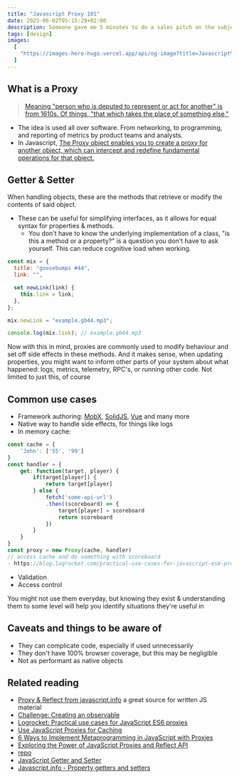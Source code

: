 ```yaml
---
title: "Javascript Proxy 101"
date: 2023-06-02T05:15:29+02:00
description: Someone gave me 5 minutes to do a sales pitch on the subject
tags: [design]
images:
  [
    "https://images-here-hugo.vercel.app/api/og-image?title=Javascript%20Proxy%20101",
  ]
---
```


## What is a Proxy

> [Meaning "person who is deputed to represent or act for another" is from 1610s. Of things, "that which takes the place of something else,"](https://www.etymonline.com/word/proxy)

- The idea is used all over software. From networking, to programming, and reporting of metrics by product teams and analysts.
- In Javascript, [The Proxy object enables you to create a proxy for another object, which can intercept and redefine fundamental operations for that object.](https://developer.mozilla.org/en-US/docs/Web/JavaScript/Reference/Global_Objects/Proxy)

## Getter & Setter

When handling objects, these are the methods that retrieve or modify the contents of said object.

- These can be useful for simplifying interfaces, as it allows for equal syntax for properties & methods.
  - You don't have to know the underlying implementation of a class, "is this a method or a property?" is a question you don't have to ask yourself. This can reduce cognitive load when working.

```js
const mix = {
  title: "goosebumps #44",
  link: "",

  set newLink(link) {
    this.link = link;
  },
};

mix.newLink = "example.gb44.mp3";

console.log(mix.link); // example.gb44.mp3
```

Now with this in mind, proxies are commonly used to modify behaviour and set off side effects in these methods. And it makes sense, when updating properties, you might want to inform other parts of your system about what happened: logs, metrics, telemetry, RPC's, or running other code. Not limited to just this, of course

## Common use cases

- Framework authoring: [MobX](https://mobx.js.org/configuration.html), [SolidJS](https://www.solidjs.com/tutorial/stores_createstore), [Vue](https://vuejs.org/guide/extras/reactivity-in-depth.html#what-is-reactivity) and many more
- Native way to handle side effects, for things like logs
- In memory cache:

```js
const cache = {
    'John': ['55', '99']
}
const handler = {
    get: function(target, player) {
        if(target[player]) {
            return target[player]
        } else {
            fetch('some-api-url')
            .then((scoreboard) => {
                target[player] = scoreboard
                return scoreboard
            })
        }
    }
}
const proxy = new Proxy(cache, handler)
// access cache and do something with scoreboard
- https://blog.logrocket.com/practical-use-cases-for-javascript-es6-proxies/
```

- Validation
- Access control

You might not use them everyday, but knowing they exist & understanding them to some level will help you identify situations they're useful in

## Caveats and things to be aware of

- They can complicate code, especially if used unnecessarily
- They don't have 100% browser coverage, but this may be negligible
- Not as performant as native objects

## Related reading

- [Proxy & Reflect from javascript.info](https://javascript.info/proxy)
  a great source for written JS material
- [Challenge: Creating an observable](https://javascript.info/task/observable)
- [Logrocket: Practical use cases for JavaScript ES6 proxies](https://blog.logrocket.com/practical-use-cases-for-javascript-es6-proxies/)
- [Use JavaScript Proxies for Caching](https://newcubator.com/devsquad/366/use-javascript-proxies-for-caching)
- [6 Ways to Implement Metaprogramming in JavaScript with Proxies](https://www.codemotion.com/magazine/frontend/javascript/implement-metaprogramming-javascript-proxies/)
- [Exploring the Power of JavaScript Proxies and Reflect API](https://soshace.com/exploring-the-power-of-javascript-proxies-and-reflect-api/)
- [repo](https://github.com/txndai/proxy)
- [JavaScript Getter and Setter](https://www.programiz.com/javascript/getter-setter)
- [Javascript.info - Property getters and setters](https://javascript.info/property-accessors)
